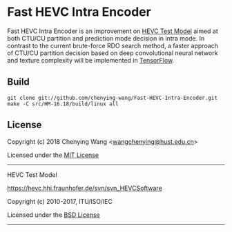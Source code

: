 # Fast HEVC Intra Encoder

Fast HEVC Intra Encoder is an improvement on [HEVC Test Model](https://hevc.hhi.fraunhofer.de/svn/svn_HEVCSoftware) aimed at both CTU/CU partition and prediction mode decision in intra mode. In contrast to the current brute-force RDO search method, a faster approach of CTU/CU partition decision based on deep convolutional neural network and texture complexity will be implemented in [TensorFlow](https://www.tensorflow.org/).

## Build

```
git clone git://github.com/chenying-wang/Fast-HEVC-Intra-Encoder.git
make -C src/HM-16.18/build/linux all
```

## License

Copyright (c) 2018 Chenying Wang \<wangchenying@hust.edu.cn\>

Licensed under the [MIT License](LICENSE)

---

HEVC Test Model

https://hevc.hhi.fraunhofer.de/svn/svn_HEVCSoftware

Copyright (c) 2010-2017, ITU/ISO/IEC

Licensed under the [BSD License](src/HM-16.18/COPYING)

---
